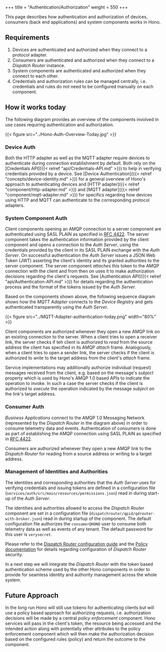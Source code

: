 +++
title = "Authentication/Authorization"
weight = 550
+++

This page describes how authentication and authorization of devices, consumers (back end applications) and system components works in Hono.
<!--more-->

## Requirements

1. Devices are authenticated and authorized when they connect to a protocol adapter.
1. Consumers are authenticated and authorized when they connect to a *Dispatch Router* instance.
1. System components are authenticated and authorized when they connect to each other.
1. Credentials and authorization rules can be managed centrally, i.e. credentials and rules do not need to be configured manually on each component.

## How it works today

The following diagram provides an overview of the components involved in use cases requiring authentication and authorization.

{{< figure src="../Hono-Auth-Overview-Today.jpg" >}}

### Device Auth

Both the HTTP adapter as well as the MQTT adapter require devices to authenticate during connection establishment by default. Both rely on the [Credentials API]({{< relref "api/Credentials-API.md" >}}) to help in verifying credentials provided by a device. See [Device Authentication]({{< relref "concepts/device-identity.md" >}}) for a general overview of Hono's approach to authenticating devices and [HTTP adapter]({{< relref "component/http-adapter.md" >}}) and [MQTT adapter]({{< relref "component/mqtt-adapter.md" >}}) for specifics regarding how devices using HTTP and MQTT can authenticate to the corresponding protocol adapters.

### System Component Auth

Client components opening an AMQP connection to a server component are authenticated using SASL PLAIN as specified in [RFC 4422](https://tools.ietf.org/html/rfc4422). The server component takes the authentication information provided by the client component and opens a connection to the *Auth Server*, using the credentials provided by the client in its SASL PLAIN exchange with the *Auth Server*. On successful authentication the *Auth Server* issues a JSON Web Token (JWT) asserting the client's identity and its granted authorities to the server component. The server component *attaches* this token to the AMQP connection with the client and from then on uses it to make authorization decisions regarding the client's requests. See [Authentication API]({{< relref "api/Authentication-API.md" >}}) for details regarding the authentication process and the format of the tokens issued by the *Auth Server*.

Based on the components shown above, the following sequence diagram shows how the *MQTT Adapter* connects to the *Device Registry* and gets authenticated transparently using the *Auth Server*.

{{< figure src="../MQTT-Adapter-authentication-today.png" width="80%" >}}

Client components are authorized whenever they open a new AMQP link on an existing connection to the server. When a client tries to open a receiver link, the server checks if teh client is authorized to *read* from the source address the client has specified in its AMQP *attach* frame. Analogously, when a client tries to open a sender link, the server checks if the client is authorized to *write* to the target address from the client's *attach* frame.

Service implementations may additionally authorize individual (request) messages received from the client, e.g. based on the message's *subject* property which is used by Hono's AMQP 1.0 based APIs to indicate the operation to invoke. In such a case the server checks if the client is authorized to *execute* the operation indicated by the message *subject* on the link's target address.

### Consumer Auth

*Business Applications* connect to the AMQP 1.0 Messaging Network (represented by the *Dispatch Router* in the diagram above) in order to consume telemetry data and events. Authentication of consumers is done as part of establishing the AMQP connection using SASL PLAIN as specified in [RFC 4422](https://tools.ietf.org/html/rfc4422).

Consumers are authorized whenever they open a new AMQP link to the *Dispatch Router* for reading from a source address or writing to a target address.

### Management of Identities and Authorities

The identities and corresponding authorities that the *Auth Server* uses for verifying credentials and issuing tokens are defined in a configuration file (`services/auth/src/main/resources/permissions.json`) read in during start-up of the *Auth Server*.

The identities and authorities allowed to access the *Dispatch Router* component are set in a configuration file (`dispatchrouter/qpid/qdrouter-with-broker.json`) read in during startup of the component. The default configuration file authorizes the `consumer@HONO` user to consume both telemetry data as well as events of any tenant. The default password for this user is `verysecret`. 

Please refer to the [Dispatch Router configuration guide](http://qpid.apache.org/releases/qpid-dispatch-0.8.0/man/qdrouterd.conf.html) and the [Policy documentation](https://github.com/apache/qpid-dispatch/blob/0.8.x/doc/book/policy.adoc) for details regarding configuration of *Dispatch Router* security.

In a next step we will integrate the *Dispatch Router* with the token based authentication scheme used by the other Hono components in order to provide for seamless identity and authority management across the whole system.

## Future Approach

In the long run Hono will still use tokens for authenticating clients but will use a policy based approach for authorizing requests, i.e. authorization decisions will be made by a central *policy enforcement* component. Hono services will pass in the client's token, the resource being accessed and the intended action along with potentially other attributes to the policy enforcement component which will then make the authorization decision based on the configured rules (policy) and return the outcome to the component.
